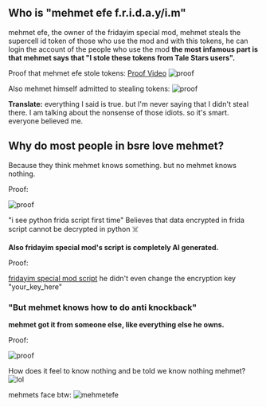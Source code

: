 ## Who is "mehmet efe f.r.i.d.a.y/i.m"

mehmet efe, the owner of the fridayim special mod,
mehmet steals the supercell id token of those who use the mod
and with this tokens, he can login the account of the people who use the mod
**the most infamous part is that mehmet says that "I stole these tokens from Tale Stars users".**

Proof that mehmet efe stole tokens:
[Proof Video](https://vimeo.com/1061349822/bf9ada8ba1?ts=0&share=copy)
![proof](https://github.com/TaleTeam/mehmetefefridayim/blob/main/images/img3.png?raw=true)

Also mehmet himself admitted to stealing tokens:
![proof](https://github.com/TaleTeam/mehmetefefridayim/blob/main/images/img2.png?raw=true)

**Translate:**
everything I said is true.
but I'm never saying that I didn't steal there.
I am talking about the nonsense of those idiots.
so it's smart.
everyone believed me.

## Why do most people in bsre love mehmet?

Because they think mehmet knows something.
but no mehmet knows nothing.

Proof:

![proof](https://github.com/TaleTeam/mehmetefefridayim/blob/main/images/img4.png?raw=true)

"i see python frida script first time"
Believes that data encrypted in frida script cannot be decrypted in python ☠️

**Also fridayim special mod's script is completely AI generated.**

Proof:

[fridayim special mod script](https://github.com/TaleTeam/mehmetefefridayim/blob/main/fridayimmodscript.js)
he didn't even change the encryption key "your_key_here"

### "But mehmet knows how to do anti knockback"

**mehmet got it from someone else, like everything else he owns.**

Proof:

![proof](https://github.com/TaleTeam/mehmetefefridayim/blob/main/images/img5.png?raw=true)

How does it feel to know nothing and be told we know nothing mehmet?
![lol](https://github.com/TaleTeam/mehmetefefridayim/blob/main/images/img1.jpg?raw=true)

mehmets face btw:
![mehmetefe](https://github.com/TaleTeam/mehmetefefridayim/blob/main/images/mehmetefe.png?raw=true)
